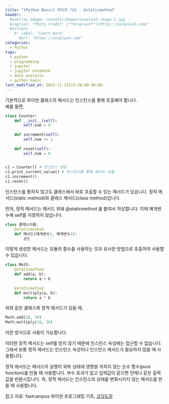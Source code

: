 ```yaml
---
title: "[Python Basic] 파이썬 기초 - @staticmethod"
header:
  #overlay_image: /assets/images/unsplash-image-1.jpg
  #caption: "Photo credit: [**Unsplash**](https://unsplash.com)"
  #actions:
    #- label: "Learn more"
      #url: "https://unsplash.com"
categories:
  - Python
tags:
  - python
  - programming
  - jupyter
  - jupyter notebook
  - data analysis
  - python basic
last_modified_at: 2022-11-23T23:28:00-00:00
---
```


기본적으로 파이썬 클래스의 메서드는 인스턴스를 통해 호출해야 합니다.   
예를 들면,   
```python
class Counter:
    def __init__(self):
        self.num = 0
        
    def increment(self):
        self.num += 1
    
    def reset(self):
        self.num = 0
        

c1 = Counter() # 인스턴스 생성
c1.print_current_value() # 인스턴스를 통해 메서드 호출
c1.increment()
c1.reset()

```   
   
인스턴스를 통하지 않고도 클래스에서 바로 호출할 수 있는 메서드가 있습니다. 정적 메서드(static method)와 클래스 메서드(class method)입니다.      

먼저, 정적 메서드는 메서드 위에 @staticmethod 를 붙여서 작성합니다. 이때 매개변수에 self를 지정하지 않습니다.   
```python
class 클래스이름:
    @staticmethod
    def 메서드(매개변수1, 매개변수2):
        코드
```   

이렇게 생성한 메서드는 모듈의 함수를 사용하는 것과 유사한 방법으로 호출하여 사용할 수 있습니다.   
```python
class Math:
    @staticmethod
    def add(a, b):
        return a + b
    
    @staticmethod
    def multiply(a, b):
        return a * b
```
위와 같은 클래스와 정적 메서드가 있을 때,   
```python
Math.add(10, 20)
Math.multiply(10, 20)
```   
이런 방식으로 사용이 가능합니다. 
   
이러한 정적 메서드는 self를 받지 않기 때문에 인스턴스 속성에는 접근할 수 없습니다. 그래서 보통 정적 메서드는 인스턴스 속성이나 인스턴스 메서드가 필요하지 않을 때 사용합니다.    
   
정적 메서드는 메서드의 실행이 외부 상태에 영향을 끼치지 않는 순수 함수(pure function)를 만들 때 사용합니다. 부수 효과가 없고 입력값이 같으면 언제나 같은 출력값을 반환시킵니다. 즉, 정적 메서드는 인스턴스의 상태를 변화시키지 않는 메서드를 만들 때 사용합니다.   


참고 자료: fastcampus 파이썬 프로그래밍 기초, [코딩도장](https://dojang.io/mod/page/view.php?id=2379)
